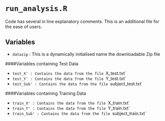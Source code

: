 # `run_analysis.R`

Code has several in line explanatory comments.
This is an additional file for the ease of users.

## Variables

* `datazip` : This is a dynamically initialised name the downloadable Zip file

####Variables containing Test Data
* `test_X' : Contains the data from the file `X_test.txt`
* `test_Y' : Contains the data from the file `Y_test.txt`
* `test_Sub' : Contains the data from the file `subject_test.txt`

####Variables containing Training Data
* `train_X' : Contains the data from the file `X_train.txt`
* `train_Y' : Contains the data from the file `Y_train.txt`
* `train_Sub' : Contains the data from the file `subject_train.txt`
